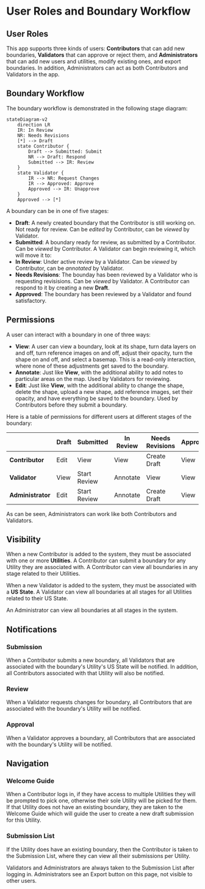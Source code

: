 # User Roles and Boundary Workflow

## User Roles

This app supports three kinds of users: **Contributors** that can add new boundaries, **Validators** that can approve or reject them, and **Administrators** that can add new users and utilities, modify existing ones, and export boundaries. In addition, Administrators can act as both Contributors and Validators in the app.

## Boundary Workflow

The boundary workflow is demonstrated in the following stage diagram:

```mermaid
stateDiagram-v2
    direction LR
    IR: In Review
    NR: Needs Revisions
    [*] --> Draft
    state Contributor {
        Draft --> Submitted: Submit
        NR --> Draft: Respond
        Submitted --> IR: Review
    }
    state Validator {
        IR --> NR: Request Changes
        IR --> Approved: Approve
        Approved --> IR: Unapprove
    }
    Approved --> [*]
```

A boundary can be in one of five stages:

- **Draft**: A newly created boundary that the Contributor is still working on. Not ready for review. Can be _edited_ by Contributor, can be _viewed_ by Validator.
- **Submitted**: A boundary ready for review, as submitted by a Contributor. Can be _viewed_ by Contributor. A Validator can begin reviewing it, which will move it to:
- **In Review**: Under active review by a Validator. Can be _viewed_ by Contributor, can be _annotated_ by Validator.
- **Needs Revisions**: The bounday has been reviewed by a Validator who is requesting revisisions. Can be _viewed_ by Validator. A Contributor can respond to it by creating a new **Draft**.
- **Approved**: The boundary has been reviewed by a Validator and found satisfactory.

## Permissions

A user can interact with a boundary in one of three ways:

- **View**: A user can view a boundary, look at its shape, turn data layers on and off, turn reference images on and off, adjust their opacity, turn the shape on and off, and select a basemap. This is a read-only interaction, where none of these adjustments get saved to the boundary.
- **Annotate**: Just like **View**, with the additional ability to add notes to particular areas on the map. Used by Validators for reviewing.
- **Edit**: Just like **View**, with the additional ability to change the shape, delete the shape, upload a new shape, add reference images, set their opacity, and have everything be saved to the boundary. Used by Contributors before they submit a boundary.

Here is a table of permissions for different users at different stages of the boundary:

|                   | Draft | Submitted    | In Review | Needs Revisions | Approved |
|-------------------|-------|--------------|-----------|-----------------|----------|
| **Contributor**   | Edit  | View         | View      | Create Draft    | View     |
| **Validator**     | View  | Start Review | Annotate  | View            | View     |
| **Administrator** | Edit  | Start Review | Annotate  | Create Draft    | View     |

As can be seen, Administrators can work like both Contributors and Validators.

## Visibility

When a new Contributor is added to the system, they must be associated with one or more **Utilities**. A Contributor can submit a boundary for any Utility they are associated with. A Contributor can view all boundaries in any stage related to their Utilities.

When a new Validator is added to the system, they must be associated with a **US State**. A Validator can view all boundaries at all stages for all Utilities related to their US State.

An Administrator can view all boundaries at all stages in the system.

## Notifications

### Submission

When a Contributor submits a new boundary, all Validators that are associated with the boundary's Utility's US State will be notified. In addition, all Contributors associated with that Utility will also be notified.

### Review

When a Validator requests changes for boundary, all Contributors that are associated with the boundary's Utility will be notified.

### Approval

When a Validator approves a boundary, all Contributors that are associated with the boundary's Utility will be notified.

## Navigation

### Welcome Guide

When a Contributor logs in, if they have access to multiple Utilities they will be prompted to pick one, otherwise their sole Utility will be picked for them. If that Utility does not have an existing boundary, they are taken to the Welcome Guide which will guide the user to create a new draft submission for this Utility.

### Submission List

If the Utility does have an existing boundary, then the Contributor is taken to the Submission List, where they can view all their submissions per Utility.

Validators and Administrators are always taken to the Submission List after logging in. Administrators see an Export button on this page, not visible to other users.
